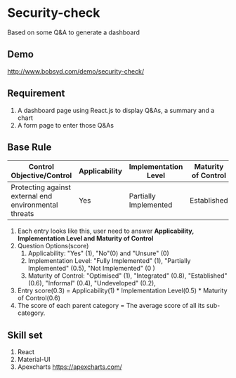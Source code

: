# Security-check
Based on some Q&amp;A to generate a dashboard

## Demo
http://www.bobsyd.com/demo/security-check/

## Requirement 
1. A dashboard page using React.js to display Q&amp;As, a summary and a chart
2. A form page to enter those Q&amp;As

## Base Rule
|  Control Objective/Control  | Applicability | Implementation Level | Maturity of Control | Score |   
| --------------------------  | ------------- | -------------------- | ------------------- | ----- |
| Protecting against external end environmental threats | Yes | Partially Implemented | Established | 0.3 


1. Each entry looks like this, user need to answer **Applicability, Implementation Level and Maturity of Control**
1. Question Options(score)
    1. Applicability: "Yes" (1), "No"(0) and "Unsure" (0)
    1. Implementation Level: "Fully Implemented" (1), "Partially Implemented" (0.5), "Not Implemented" (0 )
    1. Maturity of Control: "Optimised" (1), "Integrated" (0.8), "Established" (0.6), "Informal" (0.4), "Undeveloped" (0.2),
1.  Entry score(0.3) = Applicability(1) * Implementation Level(0.5) * Maturity of Control(0.6)
1. The score of each parent category  = The average score of all its sub-category.

## Skill set 
1. React
1. Material-UI
1. Apexcharts  https://apexcharts.com/
